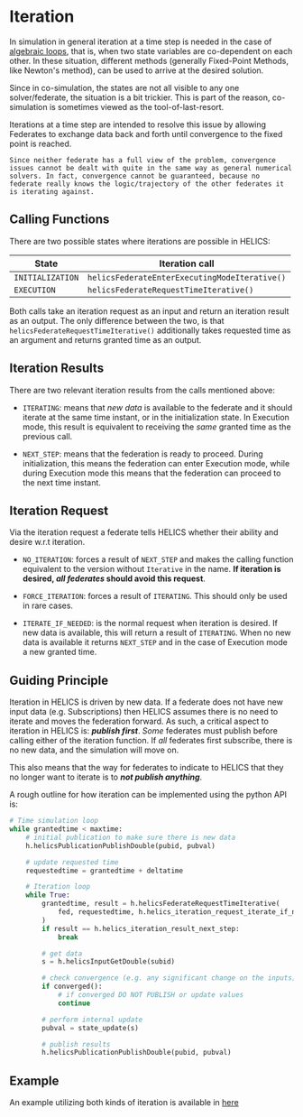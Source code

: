 # Iteration

In simulation in general iteration at a time step is needed in the case of [algebraic loops](https://www.mathworks.com/help/simulink/ug/algebraic-loops.html), that is, when two state variables are co-dependent on each other.
In these situation, different methods (generally Fixed-Point Methods, like Newton's method), can be used to arrive at the desired solution.

Since in co-simulation, the states are not all visible to any one solver/federate, the situation is a bit trickier.
This is part of the reason, co-simulation is sometimes viewed as the tool-of-last-resort.

Iterations at a time step are intended to resolve this issue by allowing Federates to exchange data back and forth until convergence to the fixed point is reached.

```{note}
Since neither federate has a full view of the problem, convergence issues cannot be dealt with quite in the same way as general numerical solvers. In fact, convergence cannot be guaranteed, because no federate really knows the logic/trajectory of the other federates it is iterating against.
```

## Calling Functions

There are two possible states where iterations are possible in HELICS:

| State            | Iteration call                                |
| ---------------- | --------------------------------------------- |
| `INITIALIZATION` | `helicsFederateEnterExecutingModeIterative()` |
| `EXECUTION`      | `helicsFederateRequestTimeIterative()`        |

Both calls take an iteration request as an input and return an iteration result as an output.
The only difference between the two, is that `helicsFederateRequestTimeIterative()` additionally takes requested time as an argument and returns granted time as an output.

## Iteration Results

There are two relevant iteration results from the calls mentioned above:

- `ITERATING`: means that _new data_ is available to the federate and it should iterate at the same time instant, or in the initialization state. In Execution mode, this result is equivalent to receiving the _same_ granted time as the previous call.

- `NEXT_STEP`: means that the federation is ready to proceed. During initialization, this means the federation can enter Execution mode, while during Execution mode this means that the federation can proceed to the next time instant.

## Iteration Request

Via the iteration request a federate tells HELICS whether their ability and desire w.r.t iteration.

- `NO_ITERATION`: forces a result of `NEXT_STEP` and makes the calling function equivalent to the version without `Iterative` in the name. **If iteration is desired, _all federates_ should avoid this request**.

- `FORCE_ITERATION`: forces a result of `ITERATING`. This should only be used in rare cases.

- `ITERATE_IF_NEEDED`: is the normal request when iteration is desired. If new data is available, this will return a result of `ITERATING`. When no new data is available it returns `NEXT_STEP` and in the case of Execution mode a new granted time.

## Guiding Principle

Iteration in HELICS is driven by new data.
If a federate does not have new input data (e.g. Subscriptions) then HELICS assumes there is no need to iterate and moves the federation forward.
As such, a critical aspect to iteration in HELICS is: **_publish first_**.
_Some_ federates must publish before calling either of the iteration function.
If _all_ federates first subscribe, there is no new data, and the simulation will move on.

This also means that the way for federates to indicate to HELICS that they no longer want to iterate is to **_not publish anything_**.

A rough outline for how iteration can be implemented using the python API is:

```python
# Time simulation loop
while grantedtime < maxtime:
    # initial publication to make sure there is new data
    h.helicsPublicationPublishDouble(pubid, pubval)

    # update requested time
    requestedtime = grantedtime + deltatime

    # Iteration loop
    while True:
        grantedtime, result = h.helicsFederateRequestTimeIterative(
            fed, requestedtime, h.helics_iteration_request_iterate_if_needed
        )
        if result == h.helics_iteration_result_next_step:
            break

        # get data
        s = h.helicsInputGetDouble(subid)

        # check convergence (e.g. any significant change on the inputs)
        if converged():
            # if converged DO NOT PUBLISH or update values
            continue

        # perform internal update
        pubval = state_update(s)

        # publish results
        h.helicsPublicationPublishDouble(pubid, pubval)
```

## Example

An example utilizing both kinds of iteration is available in [here](../examples/advanced_examples/advanced_iteration.md)
